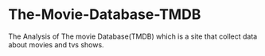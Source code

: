 # The-Movie-Database-TMDB

The Analysis of The movie Database(TMDB) which is a site that collect data about movies and tvs shows.
